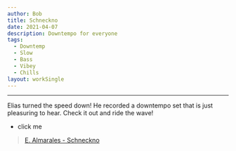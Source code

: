 ```yaml
---
author: Bob
title: Schneckno
date: 2021-04-07
description: Downtempo for everyone
tags:
  - Downtemp
  - Slow
  - Bass
  - Vibey
  - Chills
layout: workSingle
---
```

- - -

Elias turned the speed down! He recorded a downtempo set that is just pleasuring to hear. Check it out and ride the wave!

* click me

> [E. Almarales - Schneckno](https://soundcloud.app.goo.gl/XvdNqccVEvCjpvkVA)